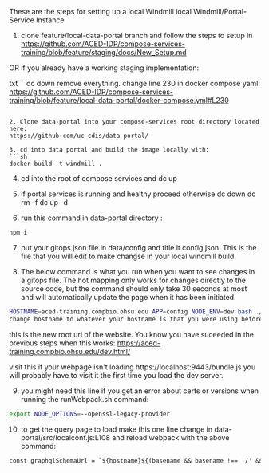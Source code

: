 These are the steps for setting up a local Windmill local Windmill/Portal-Service Instance 

1. clone feature/local-data-portal branch and follow the steps to setup in 
https://github.com/ACED-IDP/compose-services-training/blob/feature/staging/docs/New_Setup.md

OR if you already have a working staging implementation:

txt```
dc down remove everything. 
change line 230 in docker compose yaml:
https://github.com/ACED-IDP/compose-services-training/blob/feature/local-data-portal/docker-compose.yml#L230
```

2. Clone data-portal into your compose-services root directory located here:
https://github.com/uc-cdis/data-portal/

3. cd into data portal and build the image locally with:
```sh
docker build -t windmill .
```

4. cd into the root of compose services and dc up

5. if portal services is running and healthy proceed otherwise dc down dc rm -f dc up -d

6. run this command in data-portal directory :
```sh
npm i
```

7. put your gitops.json file in data/config and title it config.json. This is the file that you will edit to make changse in your local windmill build

8. The below command is what you run when you want to see changes in a gitops file. The hot mapping only works for changes directly to the source code, 
but the command should only take 30 seconds at most and will automatically update the page when it has been initiated. 

```sh
HOSTNAME=aced-training.compbio.ohsu.edu APP=config NODE_ENV=dev bash ./runWebpack.sh
change hostname to whatever your hostname is that you were using before. 
```

this is the new root url of the website. You know you have suceeded in the previous steps when this works:
https://aced-training.compbio.ohsu.edu/dev.html/

visit this if your webpage isn't loading https://localhost:9443/bundle.js you will probably have to visit it the first time you load the dev server.

9. you might need this line if you get an error about certs or versions when running the runWebpack.sh command:
```sh
export NODE_OPTIONS=--openssl-legacy-provider
```

10. to get the query page to load make this one line change in data-portal/src/localconf.js:L108 and reload webpack with the above command:
```txt
const graphqlSchemaUrl = `${hostname}${(basename && basename !== '/' && basename !== '/dev.html') ? basename : ''}/data/schema.json`;s
```



